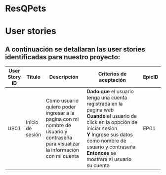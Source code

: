 # ResQPets
# User stories

## A continuación se detallaran las user stories identificadas para nuestro proyecto:

<table>
  <thead>
    <tr>
      <th>User Story ID</th>
      <th width = 10%>Título</th>
      <th width = 30%>Descripción</th>
      <th width = 50%>Criterios de aceptación</th>
      <th>EpicID</th>
    </tr>
  </thead>
  <tbody>
    <tr>
      <td>US01</td>
      <td>Inicio de sesión</td>
      <td>Como usuario quiero poder ingresar a la pagina con mi nombre de usuario y contraseña para visualizar la información con mi cuenta</td>
      <td>
      <strong>Dado que</strong> el usuario tenga una cuenta registrada en la pagina web<br> 
      <strong>Cuando</strong> el usuario de click en la oppción de iniciar sesión<br>
      <strong>Y</strong> Ingrese sus datos como nombre de usuario y contraseña<br>
      <strong>Entonces</strong> se mostrara al usuario su cuenta</td>
      <td>EP01</td>
    </tr>
  </tbody>
<table>

